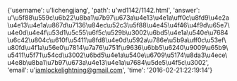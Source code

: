 {'username': u'lichengjiang', 'path': u'wd1142/1142.html', 'answer': u'\u5f88\u559c\u6b22\u8ba1\u7b97\u673a\u4e13\u4e1a\uff0c\u8fd9\u4e2a\u4e13\u4e1a\u867d\u7136\u84ec\u52c3\u5f88\u4e45\u4f46\u4f9d\u65e7\u4e0d\u4e4f\u53d1\u5c55\u6f5c\u529b\u3002\u6bd5\u4e1a\u540e\u7684\u6c42\u804c\u610f\u5411\u8fd8\u4e0d\u592a\u786e\u5b9a\uff0c\u53ef\u80fd\u4f1a\u56e0\u7814\u7a76\u751f\u9636\u6bb5\u6240\u9009\u65b9\u5411\u5f71\u54cd\u3002\u6bd5\u4e1a\u540e\u6709\u5174\u8da3\u4ece\u4e8b\u8ba1\u7b97\u673a\u4e13\u4e1a\u7684\u5de5\u4f5c\u3002', 'email': u'iamlockelightning@gmail.com', 'time': '2016-02-21:22:19:14'}
